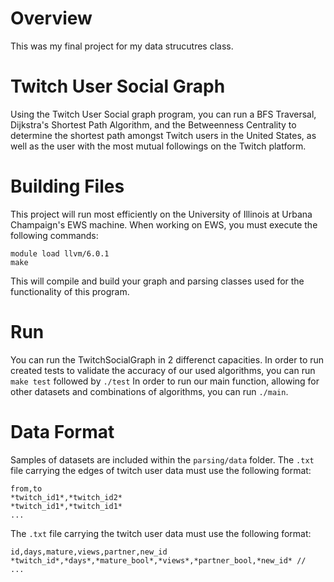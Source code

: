 # Overview
This was my final project for my data strucutres class.

# Twitch User Social Graph
Using the Twitch User Social graph program, you can run a BFS Traversal, Dijkstra's Shortest Path Algorithm, and the Betweenness Centrality to determine the shortest path amongst Twitch users in the United States, as well as the user with the most mutual followings on the Twitch platform.


# Building Files
This project will run most efficiently on the University of Illinois at Urbana Champaign's EWS machine. When working on EWS, you must execute the following commands:
```
module load llvm/6.0.1
make
```
This will compile and build your graph and parsing classes used for the functionality of this program.

# Run
You can run the TwitchSocialGraph in 2 differenct capacities. In order to run created tests to validate the accuracy of our used algorithms, you can run `make test` followed by `./test` In order to run our main function, allowing for other datasets and combinations of algorithms, you can run `./main`.

# Data Format
Samples of datasets are included within the `parsing/data` folder. The `.txt` file carrying the edges of twitch user data must use the following format: 

```
from,to
*twitch_id1*,*twitch_id2*
*twitch_id1*,*twitch_id1*
...
```
The `.txt` file carrying the twitch user data must use the following format:

```
id,days,mature,views,partner,new_id
*twitch_id*,*days*,*mature_bool*,*views*,*partner_bool,*new_id* //
...
```
